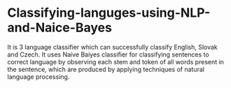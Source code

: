 # Classifying-languges-using-NLP-and-Naice-Bayes

It is 3 language classifier which can successfully classify English, Slovak and Czech. It uses Naive Baiyes classifier for classifying sentences to correct language by observing each stem and token of all words present in the sentence, which are produced by applying techniques of natural language processing.
